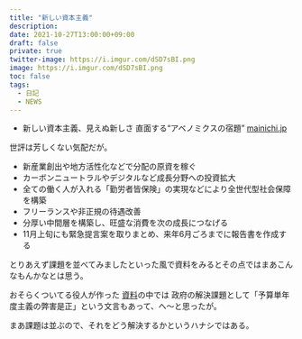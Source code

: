```yaml
---
title: "新しい資本主義"
description: 
date: 2021-10-27T13:00:00+09:00
draft: false
private: true
twitter-image: https://i.imgur.com/dSD7sBI.png
image: https://i.imgur.com/dSD7sBI.png
toc: false
tags:
  - 日記
  - NEWS
---
```


* 新しい資本主義、見えぬ新しさ 直面する“アベノミクスの宿題” [mainichi.jp](https://mainichi.jp/articles/20211026/k00/00m/020/369000c?fbclid=IwAR2AeFBcFiLQA5gHTO9TPYTFLtDBMJXJRvAmSzdcINzkmyBjGDiwGNxNpOM)

世評は芳しくない気配だが。

* 新産業創出や地方活性化などで分配の原資を稼ぐ
* カーボンニュートラルやデジタルなど成長分野への投資拡大
* 全ての働く人が入れる「勤労者皆保険」の実現などにより全世代型社会保障を構築
* フリーランスや非正規の待遇改善
* 分厚い中間層を構築し、旺盛な消費を次の成長につなげる
* 11月上旬にも緊急提言案を取りまとめ、来年6月ごろまでに報告書を作成する

とりあえず課題を並べてみましたといった風で資料をみるとその点ではまあこんなもんかなとは思う。

おそらくついてる役人が作った
[資料](https://www.cas.go.jp/jp/seisaku/atarashii_sihonsyugi/kaigi/dai1/shiryou3.pdf)の中では
政府の解決課題として「予算単年度主義の弊害是正」という文言もあって、へ〜と思ったが。

まあ課題は並ぶので、それをどう解決するかというハナシではある。
